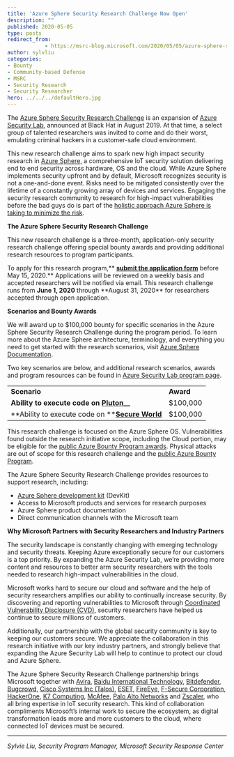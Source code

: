 ```yaml
---
title: 'Azure Sphere Security Research Challenge Now Open'
description: ""
published: 2020-05-05
type: posts
redirect_from:
            - https://msrc-blog.microsoft.com/2020/05/05/azure-sphere-security-research-challenge/
author: sylvliu
categories:
- Bounty
- Community-based Defense
- MSRC
- Security Research
- Security Researcher
hero: ../../../defaultHero.jpg
---
```

<!-- wp:paragraph -->

The [Azure Sphere Security Research Challenge](http://www.microsoft.com/en-us/msrc/azure-security-lab) is an expansion of [Azure Security Lab](https://msrc-blog.microsoft.com/2019/08/05/azure-security-lab-a-new-space-for-azure-research-and-collaboration/), announced at Black Hat in August 2019. At that time, a select group of talented researchers was invited to come and do their worst, emulating criminal hackers in a customer-safe cloud environment.

<!-- /wp:paragraph -->

<!-- wp:paragraph -->

This new research challenge aims to spark new high impact security research in [Azure Sphere](https://azure.microsoft.com/en-us/services/azure-sphere/), a comprehensive IoT security solution delivering end to end security across hardware, OS and the cloud. While Azure Sphere implements security upfront and by default, Microsoft recognizes security is not a one-and-done event. Risks need to be mitigated consistently over the lifetime of a constantly growing array of devices and services. Engaging the security research community to research for high-impact vulnerabilities before the bad guys do is part of the [holistic approach Azure Sphere is taking to minimize the risk](https://www.microsoft.com/security/blog/2020/04/28/managing-risk-todays-iot-landscape-not-one-and-done/).

<!-- /wp:paragraph -->

<!-- wp:paragraph -->

**The Azure Sphere Security Research Challenge**

<!-- /wp:paragraph -->

<!-- wp:paragraph -->

This new research challenge is a three-month, application-only security research challenge offering special bounty awards and providing additional research resources to program participants.

<!-- /wp:paragraph -->

<!-- wp:paragraph -->

To apply for this research program,\*\* **[**submit the application form**](https://forms.office.com/Pages/ResponsePage.aspx?id=v4j5cvGGr0GRqy180BHbR-_Umm63bhBDnqWVLdjLiCRUMk5aM1JOOFk3UTdVT1pKMUtSOUo1U0Y4Mi4u)** before May 15, 2020.** Applications will be reviewed on a weekly basis and accepted researchers will be notified via email. This research challenge runs from **June 1, 2020** through **August 31, 2020\*\* for researchers accepted through open application.

<!-- /wp:paragraph -->

<!-- wp:paragraph -->

**Scenarios and Bounty Awards**

<!-- /wp:paragraph -->

<!-- wp:paragraph -->

We will award up to \$100,000 bounty for specific scenarios in the Azure Sphere Security Research Challenge during the program period. To learn more about the Azure Sphere architecture, terminology, and everything you need to get started with the research scenarios, visit [Azure Sphere Documentation](https://docs.microsoft.com/en-us/azure-sphere/).

<!-- /wp:paragraph -->

<!-- wp:paragraph -->

Two key scenarios are below, and additional research scenarios, awards and program resources can be found in [Azure Security Lab program page](http://www.microsoft.com/en-us/msrc/azure-security-lab).

<!-- /wp:paragraph -->

<!-- wp:table -->

|                                                                                                                                                                    |           |
| ------------------------------------------------------------------------------------------------------------------------------------------------------------------ | --------- |
| **Scenario**                                                                                                                                                       | **Award** |
| **Ability to execute code on **[**Pluton**](https://docs.microsoft.com/en-us/azure-sphere/product-overview/what-is-azure-sphere#azure-sphere-architecture)**\_\_** | \$100,000 |
| **Ability to execute code on **[**Secure World**](https://docs.microsoft.com/en-us/azure-sphere/app-development/app-platform)                                      | \$100,000 |

<!-- /wp:table -->

<!-- wp:paragraph -->

This research challenge is focused on the Azure Sphere OS. Vulnerabilities found outside the research initiative scope, including the Cloud portion, may be eligible for the [public Azure Bounty Program awards](https://www.microsoft.com/en-us/msrc/bounty-microsoft-azure). Physical attacks are out of scope for this research challenge and the [public Azure Bounty Program](https://www.microsoft.com/en-us/msrc/bounty-microsoft-azure).

<!-- /wp:paragraph -->

<!-- wp:paragraph -->

The Azure Sphere Security Research Challenge provides resources to support research, including:

<!-- /wp:paragraph -->

<!-- wp:list -->

- [Azure Sphere development kit](https://azure.microsoft.com/en-us/services/azure-sphere/get-started/) (DevKit)
- Access to Microsoft products and services for research purposes
- Azure Sphere product documentation
- Direct communication channels with the Microsoft team

<!-- /wp:list -->

<!-- wp:paragraph -->

**Why Microsoft Partners with Security Researchers and Industry Partners**

<!-- /wp:paragraph -->

<!-- wp:paragraph -->

The security landscape is constantly changing with emerging technology and security threats. Keeping Azure exceptionally secure for our customers is a top priority. By expanding the Azure Security Lab, we’re providing more content and resources to better arm security researchers with the tools needed to research high-impact vulnerabilities in the cloud.

<!-- /wp:paragraph -->

<!-- wp:paragraph -->

Microsoft works hard to secure our cloud and software and the help of security researchers amplifies our ability to continually increase security. By discovering and reporting vulnerabilities to Microsoft through [Coordinated Vulnerability Disclosure (CVD)](https://www.microsoft.com/en-us/msrc/cvd), security researchers have helped us continue to secure millions of customers.

<!-- /wp:paragraph -->

<!-- wp:paragraph -->

Additionally, our partnership with the global security community is key to keeping our customers secure. We appreciate the collaboration in this research initiative with our key industry partners, and strongly believe that expanding the Azure Security Lab will help to continue to protect our cloud and Azure Sphere.

<!-- /wp:paragraph -->

<!-- wp:paragraph -->

The Azure Sphere Security Research Challenge partnership brings Microsoft together with [Avira](http://www.avira.com/), [Baidu International Technology](https://www.baidu.com/), [Bitdefender](http://www.bitdefender.com/), [Bugcrowd](https://www.bugcrowd.com/), [Cisco Systems Inc (Talos)](http://www.cisco.com/), [ESET](http://www.eset.com/us/), [FireEye](https://www.fireeye.com/), [F-Secure Corporation](https://www.f-secure.com/us-en), [HackerOne](https://www.hackerone.com/), [K7 Computing](http://www.k7computing.com/), [McAfee](http://www.mcafee.com/us/), [Palo Alto Networks](https://www.paloaltonetworks.com/) and [Zscaler](http://www.zscaler.com/), who all bring expertise in IoT security research. This kind of collaboration compliments Microsoft’s internal work to secure the ecosystem, as digital transformation leads more and more customers to the cloud, where connected IoT devices must be secured.

<!-- /wp:paragraph -->

<!-- wp:separator -->

---

<!-- /wp:separator -->

<!-- wp:paragraph -->

_Sylvie Liu, Security Program Manager, Microsoft Security Response Center_

<!-- /wp:paragraph -->

<!-- wp:paragraph -->

<!-- /wp:paragraph -->

<!-- wp:paragraph -->

<!-- /wp:paragraph -->

<!-- wp:paragraph -->

<!-- /wp:paragraph -->

<!-- wp:paragraph -->

<!-- /wp:paragraph -->

<!-- wp:paragraph -->

<!-- /wp:paragraph -->

<!-- wp:paragraph -->

<!-- /wp:paragraph -->

<!-- wp:paragraph -->

<!-- /wp:paragraph -->

<!-- wp:paragraph -->

<!-- /wp:paragraph -->

<!-- wp:paragraph -->

<!-- /wp:paragraph -->
